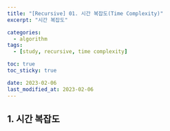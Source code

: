 ```yaml
---
title: "[Recursive] 01. 시간 복잡도(Time Complexity)"
excerpt: "시간 복잡도"

categories:
  - algorithm
tags:
  - [study, recursive, time complexity]

toc: true
toc_sticky: true

date: 2023-02-06
last_modified_at: 2023-02-06
---
```


## 1. 시간 복잡도

